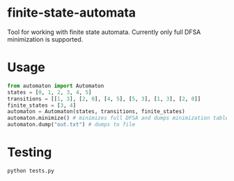 # finite-state-automata
Tool for working with finite state automata. Currently only full DFSA minimization is supported.
# Usage
```python
from automaton import Automaton
states = [0, 1, 2, 3, 4, 5]
transitions = [[1, 3], [2, 0], [4, 5], [5, 3], [1, 3], [2, 0]]
finite_states = [3, 4]
automaton = Automaton(states, transitions, finite_states) 
automaton.minimize() # minimizes full DFSA and dumps minimization table
automaton.dump("out.txt") # dumps to file
```
# Testing
```bash
python tests.py
```
